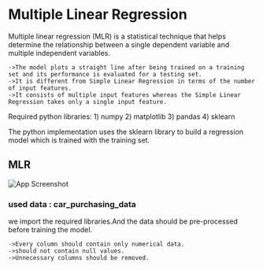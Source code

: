 # Multiple Linear Regression

Multiple linear regression (MLR) is a statistical technique that helps determine the relationship between a single dependent variable and multiple independent variables.

    ->The model plots a straight line after being trained on a training set and its performance is evaluated for a testing set. 
    ->It is different from Simple Linear Regression in terms of the number of input features. 
    ->It consists of multiple input features whereas the Simple Linear Regression takes only a single input feature.

Required python libraries: 1) numpy 2) matplotlib 3) pandas 4) sklearn

The python implementation uses the sklearn library to build a regression model which is trained with the training set.
## MLR

![App Screenshot](https://media.licdn.com/dms/image/D4D12AQFIJ_41MpAq2w/article-cover_image-shrink_720_1280/0/1692450132499?e=2147483647&v=beta&t=UWu2peXzF4N2Ki16pSOKDAe4lG1AjoMkylC0-_dePTU)

### used data : car_purchasing_data

we import the required libraries.And the data should be pre-processed before training the model.

    ->Every column should contain only numerical data.
    ->should not contain null values.
    ->Unnecessary columns should be removed.


